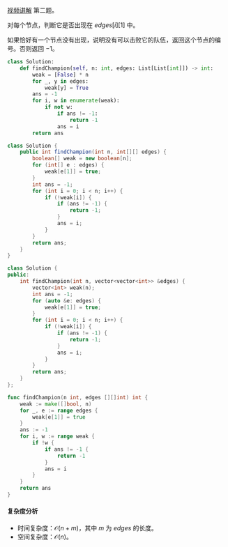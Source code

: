 [视频讲解](https://www.bilibili.com/video/BV1Fc411R7xA/) 第二题。

对每个节点，判断它是否出现在 $\textit{edges}[i][1]$ 中。

如果恰好有一个节点没有出现，说明没有可以击败它的队伍，返回这个节点的编号。否则返回 $-1$。

```py [sol-Python3]
class Solution:
    def findChampion(self, n: int, edges: List[List[int]]) -> int:
        weak = [False] * n
        for _, y in edges:
            weak[y] = True
        ans = -1
        for i, w in enumerate(weak):
            if not w:
                if ans != -1:
                    return -1
                ans = i
        return ans
```

```java [sol-Java]
class Solution {
    public int findChampion(int n, int[][] edges) {
        boolean[] weak = new boolean[n];
        for (int[] e : edges) {
            weak[e[1]] = true;
        }
        int ans = -1;
        for (int i = 0; i < n; i++) {
            if (!weak[i]) {
                if (ans != -1) {
                    return -1;
                }
                ans = i;
            }
        }
        return ans;
    }
}
```

```cpp [sol-C++]
class Solution {
public:
    int findChampion(int n, vector<vector<int>> &edges) {
        vector<int> weak(n);
        int ans = -1;
        for (auto &e: edges) {
            weak[e[1]] = true;
        }
        for (int i = 0; i < n; i++) {
            if (!weak[i]) {
                if (ans != -1) {
                    return -1;
                }
                ans = i;
            }
        }
        return ans;
    }
};
```

```go [sol-Go]
func findChampion(n int, edges [][]int) int {
	weak := make([]bool, n)
	for _, e := range edges {
		weak[e[1]] = true
	}
	ans := -1
	for i, w := range weak {
		if !w {
			if ans != -1 {
				return -1
			}
			ans = i
		}
	}
	return ans
}
```

#### 复杂度分析

- 时间复杂度：$\mathcal{O}(n+m)$，其中 $m$ 为 $\textit{edges}$ 的长度。
- 空间复杂度：$\mathcal{O}(n)$。
